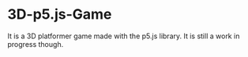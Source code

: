 # 3D-p5.js-Game
It is a 3D platformer game made with the p5.js library.  It is still a work in progress though.
